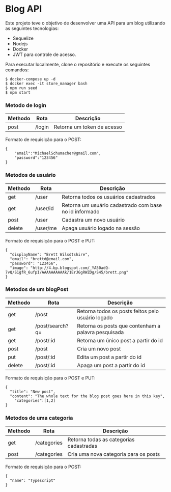 # Blog API

Este projeto teve o objetivo de desenvolver uma API para um blog utilizando as seguintes tecnologias:
  - Sequelize
  - Nodejs
  - Docker
  - JWT para controle de acesso.

Para executar localmente, clone o repositório e execute os seguintes comandos:

```
$ docker-compose up -d
$ docker exec -it store_manager bash
$ npm run seed
$ npm start
```
### Metodo de login

|Methodo|Rota|Descrição|
| ------ | ------ | ----- |
|post|/login|Retorna um token de acesso|

Formato de requisição para o POST:

```
{
	"email":"MichaelSchumacher@gmail.com",
	"password":"123456"
}
```

### Metodos de usuário

|Methodo|Rota|Descrição|
| ------ | ------ | ----- |
|get|/user|Retorna todos os usuários cadastrados|
|get|/user/id|Retorna um usuário cadastrado com base no id informado|
|post|/user|Cadastra um novo usuário|
|delete|/user/me|Apaga usuário logado na sessão|

Formato de requisição para o POST e PUT:
```
{
  "displayName": "Brett Wilsdtshire",
  "email": "brettd@email.com",
  "password": "123456",
  "image": "http://4.bp.blogspot.com/_YA50adQ-7vQ/S1gfR_6ufpI/AAAAAAAAAAk/1ErJGgRWZDg/S45/brett.png"
}
```

### Metodos de um blogPost

|Methodo|Rota|Descrição|
| ------ | ------ | ----- |
|get|/post|Retorna todos os posts feitos pelo usuário logado|
|get|/post/search?q=|Retorna os posts que contenham a palavra pesquisada|
|get|/post/:id|Retorna um único post a partir do id|
|post|/post|Cria um novo post|
|put|/post/:id|Edita um post a partir do id|
|delete|/post/:id|Apaga um post a partir do id|

Formato de requisição para o POST e PUT:
```
{
  "title": "New post",
  "content": "The whole text for the blog post goes here in this key",
	"categories":[1,2]
}
```
### Metodos de uma categoria

|Methodo|Rota|Descrição|
| ------ | ------ | ----- |
|get|/categories|Retorna todas as categorias cadastradas|
|post|/categories|Cria uma nova categoria para os posts|

Formato de requisição para o POST:
```
{
  "name": "Typescript"
}
```

